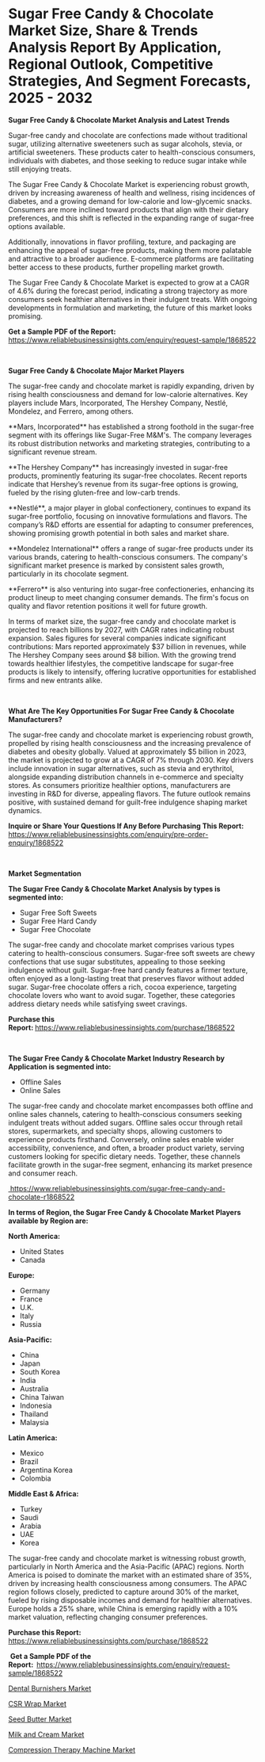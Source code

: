 <p><h1>Sugar Free Candy & Chocolate Market Size, Share & Trends Analysis Report By Application, Regional Outlook, Competitive Strategies, And Segment Forecasts, 2025 - 2032</h1></p><p><strong>Sugar Free Candy & Chocolate Market Analysis and Latest Trends</strong></p>
<p><p>Sugar-free candy and chocolate are confections made without traditional sugar, utilizing alternative sweeteners such as sugar alcohols, stevia, or artificial sweeteners. These products cater to health-conscious consumers, individuals with diabetes, and those seeking to reduce sugar intake while still enjoying treats.</p><p>The Sugar Free Candy & Chocolate Market is experiencing robust growth, driven by increasing awareness of health and wellness, rising incidences of diabetes, and a growing demand for low-calorie and low-glycemic snacks. Consumers are more inclined toward products that align with their dietary preferences, and this shift is reflected in the expanding range of sugar-free options available.</p><p>Additionally, innovations in flavor profiling, texture, and packaging are enhancing the appeal of sugar-free products, making them more palatable and attractive to a broader audience. E-commerce platforms are facilitating better access to these products, further propelling market growth.</p><p>The Sugar Free Candy & Chocolate Market is expected to grow at a CAGR of 4.6% during the forecast period, indicating a strong trajectory as more consumers seek healthier alternatives in their indulgent treats. With ongoing developments in formulation and marketing, the future of this market looks promising.</p></p>
<p><strong>Get a Sample PDF of the Report:&nbsp;</strong> <a href="https://www.reliablebusinessinsights.com/enquiry/request-sample/1868522?utm_campaign=1113&utm_medium=2&utm_source=Github&utm_content=ia&utm_term=07042025&utm_id=sugar-free-candy-chocolate">https://www.reliablebusinessinsights.com/enquiry/request-sample/1868522</a></p>
<p>&nbsp;</p>
<p><strong>Sugar Free Candy & Chocolate Major Market Players</strong></p>
<p><p>The sugar-free candy and chocolate market is rapidly expanding, driven by rising health consciousness and demand for low-calorie alternatives. Key players include Mars, Incorporated, The Hershey Company, Nestlé, Mondelez, and Ferrero, among others.</p><p>**Mars, Incorporated** has established a strong foothold in the sugar-free segment with its offerings like Sugar-Free M&M's. The company leverages its robust distribution networks and marketing strategies, contributing to a significant revenue stream.</p><p>**The Hershey Company** has increasingly invested in sugar-free products, prominently featuring its sugar-free chocolates. Recent reports indicate that Hershey’s revenue from its sugar-free options is growing, fueled by the rising gluten-free and low-carb trends.</p><p>**Nestlé**, a major player in global confectionery, continues to expand its sugar-free portfolio, focusing on innovative formulations and flavors. The company’s R&D efforts are essential for adapting to consumer preferences, showing promising growth potential in both sales and market share.</p><p>**Mondelez International** offers a range of sugar-free products under its various brands, catering to health-conscious consumers. The company's significant market presence is marked by consistent sales growth, particularly in its chocolate segment.</p><p>**Ferrero** is also venturing into sugar-free confectioneries, enhancing its product lineup to meet changing consumer demands. The firm's focus on quality and flavor retention positions it well for future growth.</p><p>In terms of market size, the sugar-free candy and chocolate market is projected to reach billions by 2027, with CAGR rates indicating robust expansion. Sales figures for several companies indicate significant contributions: Mars reported approximately $37 billion in revenues, while The Hershey Company sees around $8 billion. With the growing trend towards healthier lifestyles, the competitive landscape for sugar-free products is likely to intensify, offering lucrative opportunities for established firms and new entrants alike.</p></p>
<p>&nbsp;</p>
<p><strong>What Are The Key Opportunities For Sugar Free Candy & Chocolate Manufacturers?</strong></p>
<p><p>The sugar-free candy and chocolate market is experiencing robust growth, propelled by rising health consciousness and the increasing prevalence of diabetes and obesity globally. Valued at approximately $5 billion in 2023, the market is projected to grow at a CAGR of 7% through 2030. Key drivers include innovation in sugar alternatives, such as stevia and erythritol, alongside expanding distribution channels in e-commerce and specialty stores. As consumers prioritize healthier options, manufacturers are investing in R&D for diverse, appealing flavors. The future outlook remains positive, with sustained demand for guilt-free indulgence shaping market dynamics.</p></p>
<p><strong>Inquire or Share Your Questions If Any Before Purchasing This Report:</strong> <a href="https://www.reliablebusinessinsights.com/enquiry/pre-order-enquiry/1868522?utm_campaign=1113&utm_medium=2&utm_source=Github&utm_content=ia&utm_term=07042025&utm_id=sugar-free-candy-chocolate">https://www.reliablebusinessinsights.com/enquiry/pre-order-enquiry/1868522</a></p>
<p>&nbsp;</p>
<p><strong>Market Segmentation</strong></p>
<p><strong>The Sugar Free Candy & Chocolate Market Analysis by types is segmented into:</strong></p>
<p><ul><li>Sugar Free Soft Sweets</li><li>Sugar Free Hard Candy</li><li>Sugar Free Chocolate</li></ul></p>
<p><p>The sugar-free candy and chocolate market comprises various types catering to health-conscious consumers. Sugar-free soft sweets are chewy confections that use sugar substitutes, appealing to those seeking indulgence without guilt. Sugar-free hard candy features a firmer texture, often enjoyed as a long-lasting treat that preserves flavor without added sugar. Sugar-free chocolate offers a rich, cocoa experience, targeting chocolate lovers who want to avoid sugar. Together, these categories address dietary needs while satisfying sweet cravings.</p></p>
<p><strong>Purchase this Report:&nbsp;</strong><a href="https://www.reliablebusinessinsights.com/purchase/1868522?utm_campaign=1113&utm_medium=2&utm_source=Github&utm_content=ia&utm_term=07042025&utm_id=sugar-free-candy-chocolate">https://www.reliablebusinessinsights.com/purchase/1868522</a></p>
<p>&nbsp;</p>
<p><strong>The Sugar Free Candy & Chocolate Market Industry Research by Application is segmented into:</strong></p>
<p><ul><li>Offline Sales</li><li>Online Sales</li></ul></p>
<p><p>The sugar-free candy and chocolate market encompasses both offline and online sales channels, catering to health-conscious consumers seeking indulgent treats without added sugars. Offline sales occur through retail stores, supermarkets, and specialty shops, allowing customers to experience products firsthand. Conversely, online sales enable wider accessibility, convenience, and often, a broader product variety, serving customers looking for specific dietary needs. Together, these channels facilitate growth in the sugar-free segment, enhancing its market presence and consumer reach.</p></p>
<p><a href="https://www.reliablebusinessinsights.com/sugar-free-candy-and-chocolate-r1868522?utm_campaign=1113&utm_medium=2&utm_source=Github&utm_content=ia&utm_term=07042025&utm_id=sugar-free-candy-chocolate">&nbsp;https://www.reliablebusinessinsights.com/sugar-free-candy-and-chocolate-r1868522</a></p>
<p><strong>In terms of Region, the Sugar Free Candy & Chocolate Market Players available by Region are:</strong></p>
<p>
    <p> <strong> North America: </strong>
        <ul>
            <li>United States</li>
            <li>Canada</li>
        </ul>
        </p> 
    <p> <strong> Europe: </strong>
        <ul>
            <li>Germany</li>
            <li>France</li>
            <li>U.K.</li>
            <li>Italy</li>
            <li>Russia</li>
        </ul>
        </p> 
    <p> <strong> Asia-Pacific: </strong>
        <ul>
            <li>China</li>
            <li>Japan</li>
            <li>South Korea</li>
            <li>India</li>
            <li>Australia</li>
            <li>China Taiwan</li>
            <li>Indonesia</li>
            <li>Thailand</li>
            <li>Malaysia</li>
        </ul>
        </p> 
    <p> <strong> Latin America: </strong>
        <ul>
            <li>Mexico</li>
            <li>Brazil</li>
            <li>Argentina Korea</li>
            <li>Colombia</li>
        </ul>
        </p> 
    <p> <strong> Middle East & Africa: </strong>
        <ul>
            <li>Turkey</li>
            <li>Saudi</li>
            <li>Arabia</li>
            <li>UAE</li>
            <li>Korea</li>
        </ul>
    </p>
    </p>
<p><p>The sugar-free candy and chocolate market is witnessing robust growth, particularly in North America and the Asia-Pacific (APAC) regions. North America is poised to dominate the market with an estimated share of 35%, driven by increasing health consciousness among consumers. The APAC region follows closely, predicted to capture around 30% of the market, fueled by rising disposable incomes and demand for healthier alternatives. Europe holds a 25% share, while China is emerging rapidly with a 10% market valuation, reflecting changing consumer preferences.</p></p>
<p><strong>Purchase this Report: </strong><a href="https://www.reliablebusinessinsights.com/purchase/1868522?utm_campaign=1113&utm_medium=2&utm_source=Github&utm_content=ia&utm_term=07042025&utm_id=sugar-free-candy-chocolate">https://www.reliablebusinessinsights.com/purchase/1868522</a></p>
<p>&nbsp;<strong>Get a Sample PDF of the Report:&nbsp;&nbsp;</strong><a href="https://www.reliablebusinessinsights.com/enquiry/request-sample/1868522?utm_campaign=1113&utm_medium=2&utm_source=Github&utm_content=ia&utm_term=07042025&utm_id=sugar-free-candy-chocolate">https://www.reliablebusinessinsights.com/enquiry/request-sample/1868522</a></p>
<p><strong></strong></p>
<p><p><a href="https://www.linkedin.com/pulse/dental-burnishers-market-expansion-industry-dynamics-regional-n1gvc?utm_campaign=1113&utm_medium=2&utm_source=Github&utm_content=ia&utm_term=07042025&utm_id=sugar-free-candy-chocolate">Dental Burnishers Market</a></p><p><a href="https://www.linkedin.com/pulse/csr-wrap-market-revenue-demand-forecast-115-cagr-from-2mzic?utm_campaign=1113&utm_medium=2&utm_source=Github&utm_content=ia&utm_term=07042025&utm_id=sugar-free-candy-chocolate">CSR Wrap Market</a></p><p><a href="https://github.com/sarialahipff/Market-Research-Report-List-1/blob/main/seed-butter-market.md?utm_campaign=1113&utm_medium=2&utm_source=Github&utm_content=ia&utm_term=07042025&utm_id=sugar-free-candy-chocolate">Seed Butter Market</a></p><p><a href="https://github.com/seemagarbeha/Market-Research-Report-List-1/blob/main/milk-and-cream-market.md?utm_campaign=1113&utm_medium=2&utm_source=Github&utm_content=ia&utm_term=07042025&utm_id=sugar-free-candy-chocolate">Milk and Cream Market</a></p><p><a href="https://www.linkedin.com/pulse/unlock-vital-data-compression-therapy-machine-market-ow2hc?utm_campaign=1113&utm_medium=2&utm_source=Github&utm_content=ia&utm_term=07042025&utm_id=sugar-free-candy-chocolate">Compression Therapy Machine Market</a></p></p>